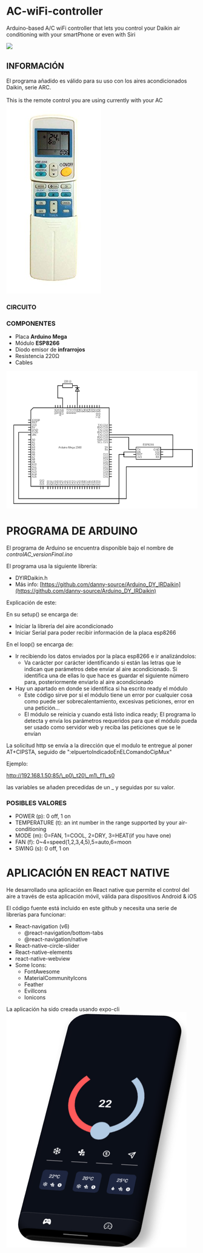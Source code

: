# AC-wiFi-controller
Arduino-based A/C wiFi controller that lets you control your Daikin air conditioning with your smartPhone or even with Siri

![](RackMultipart20220828-1-i3hsg7_html_cb3793dc7e284566.png)

## INFORMACIÓN

El programa añadido es válido para su uso con los aires acondicionados Daikin, serie ARC.
<br />
<br />
This is the remote control you are using currently with your AC
![Remote control image](assets/images/RemoteControlARC.jpg)
### CIRCUITO

### COMPONENTES

- Placa **Arduino Mega**
- Módulo **ESP8266**
- Diodo emisor de **infrarrojos**
- Resistencia 220Ω
- Cables

![Arduino circuit](assets/images/Arduino_circuit.png)

# PROGRAMA DE ARDUINO

El programa de Arduino se encuentra disponible bajo el nombre de _controlAC\_versionFinal.ino_

El programa usa la siguiente librería:

-	DYIRDaikin.h 
- Más info: [https://github.com/danny-source/Arduino_DY_IRDaikin](https://github.com/danny-source/Arduino_DY_IRDaikin)

Explicación de este:

En su setup() se encarga de:

- Iniciar la librería del aire acondicionado
- Iniciar Serial para poder recibir información de la placa esp8266

En el loop() se encarga de:

- Ir recibiendo los datos enviados por la placa esp8266 e ir analizándolos:
  - Va carácter por carácter identificando si están las letras que le indican que parámetros debe enviar al aire acondicionado. Si identifica una de ellas lo que hace es guardar el siguiente número para, posteriormente enviarlo al aire acondicionado
- Hay un apartado en donde se identifica si ha escrito ready el módulo
  - Este código sirve por si el módulo tiene un error por cualquier cosa como puede ser sobrecalentamiento, excesivas peticiones, error en una petición…
  - El módulo se reinicia y cuando está listo indica ready; El programa lo detecta y envía los parámetros requeridos para que el módulo pueda ser usado como servidor web y reciba las peticiones que se le envían

La solicitud http se envía a la dirección que el modulo te entregue al poner AT+CIPSTA, seguido de ":elpuertoIndicadoEnELComandoCipMux"

Ejemplo:

http://192.168.1.50:85/\_p0\_t20\_m1\_f1\_s0

las variables se añaden precedidas de un \_ y seguidas por su valor.

### POSIBLES VALORES

- POWER (p): 0 off, 1 on
- TEMPERATURE (t): an int number in the range supported by your air-conditioning
- MODE (m): 0=FAN, 1=COOL, 2=DRY, 3=HEAT(if you have one)
- FAN (f): 0~4=speed(1,2,3,4,5),5=auto,6=moon
- SWING (s): 0 off, 1 on

#

# APLICACIÓN EN REACT NATIVE

He desarrollado una aplicación en React native que permite el control del aire a través de esta aplicación móvil, válida para dispositivos Android & iOS

El código fuente está incluido en este github y necesita una serie de librerías para funcionar:

- React-navigation (v6)
  - @react-navigation/bottom-tabs
  - @react-navigation/native
- React-native-circle-slider
- React-native-elements
- react-native-webview
- Some Icons:
  - FontAwesome
  - MaterialCommunityIcons
  - Feather
  - EvilIcons
  - Ionicons

La aplicación ha sido creada usando expo-cli
![App image](assets/images/App_image.png)
